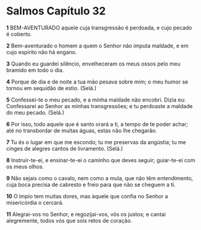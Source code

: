 # Salmos Capítulo 32

**1** 	BEM-AVENTURADO aquele cuja transgressão é perdoada, e cujo pecado é coberto.

**2** 	Bem-aventurado o homem a quem o Senhor não imputa maldade, e em cujo espírito não há engano.

**3** 	Quando eu guardei silêncio, envelheceram os meus ossos pelo meu bramido em todo o dia.

**4** 	Porque de dia e de noite a tua mão pesava sobre mim; o meu humor se tornou em sequidão de estio. (Selá.)

**5** 	Confessei-te o meu pecado, e a minha maldade não encobri. Dizia eu: Confessarei ao Senhor as minhas transgressões; e tu perdoaste a maldade do meu pecado. (Selá.)

**6** 	Por isso, todo aquele que é santo orará a ti, a tempo de te poder achar; até no transbordar de muitas águas, estas não lhe chegarão.

**7** 	Tu és o lugar em que me escondo; tu me preservas da angústia; tu me cinges de alegres cantos de livramento. (Selá.)

**8** 	Instruir-te-ei, e ensinar-te-ei o caminho que deves seguir; guiar-te-ei com os meus olhos.

**9** 	Não sejais como o cavalo, nem como a mula, que não têm entendimento, cuja boca precisa de cabresto e freio para que não se cheguem a ti.

**10** 	O ímpio tem muitas dores, mas àquele que confia no Senhor a misericórdia o cercará.

**11** 	Alegrai-vos no Senhor, e regozijai-vos, vós os justos; e cantai alegremente, todos vós que sois retos de coração.

